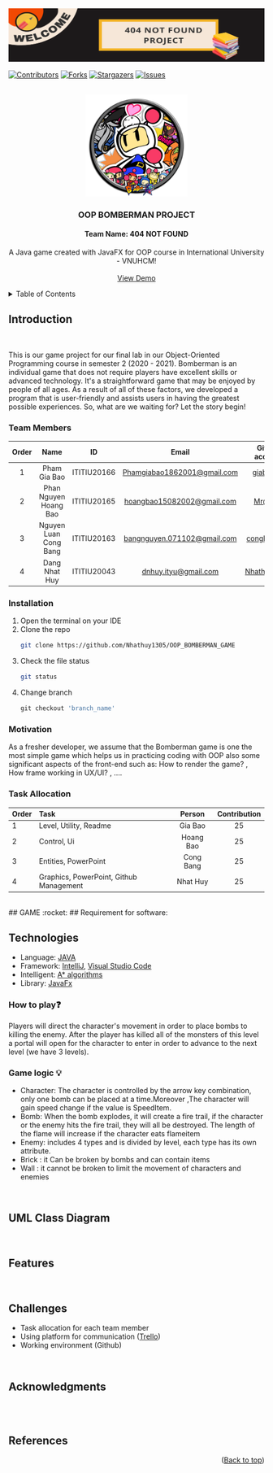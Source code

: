 <div id="top" align="center">
<img src="screenshots/Banner_For_Readme.png" alt="Banner">
</div>

[![Contributors][contributors-shield]][contributors-url]
[![Forks][forks-shield]][forks-url]
[![Stargazers][stars-shield]][stars-url]
[![Issues][issues-shield]][issues-url]

<!-- PROJECT LOGO -->
<br />
<div align="center">
  <a href="https://github.com/Nhathuy1305/OOP_BOMBERMAN_GAME.git">
    <img src="res/images/ttsalpha4.0@0.5x.png" alt="Logo" width="200" height="200">
  </a>

  <h3 align="center">OOP BOMBERMAN PROJECT</h3>
  <h4 align="center">Team Name: 404 NOT FOUND</h4>

  <p align="center">
    A Java game created with JavaFX for OOP course in International University - VNUHCM!
    <br />
    <br />
    <a href="https://youtu.be/iLo5E-07aY0">View Demo</a>
  </p>
</div>

<!-- TABLE OF CONTENTS -->
<details>
  <summary>Table of Contents</summary>
  <ol>
    <li>
      <a href="#introduction">Introduction</a>
      <ul>
        <li><a href="#team-members">Team Members</a></li>
	<li><a href="#installation">Installation</a></li>
	<li><a href="#motivation">Motivation</a></li>
	<li><a href="#task-allocation">Task Allocation</a></li>      
      </ul>
    </li>
    <li><a href="#technologies">Technologies</a></li>
    <li><a href="#uml-class-diagram">UML Class Diagram</a></li>
    <li><a href="#features">Features</a></li>
    <li><a href="#challenges">Challenges</a></li>
    <li><a href="#acknowledgments">Acknowledgments</a></li>
    <li><a href="#contact">Contact</a></li>
    <li><a href="#references">References</a></li>
  </ol>
</details>

<!-- ABOUT THE PROJECT -->

## Introduction

<div align="center">
<img src="https://im3.ezgif.com/tmp/ezgif-3-3359dd0762.gif" alt="">
</div>

This is our game project for our final lab in our Object-Oriented Programming course in semester 2 (2020 - 2021). Bomberman is an individual game that does not require players have excellent skills or advanced technology. It's a straightforward game that may be enjoyed by people of all ages. As a result of all of these factors, we developed a program that is user-friendly and assists users in having the greatest possible experiences. So, what are we waiting for? Let the story begin!

### Team Members

| Order |         Name          |     ID      |            Email            |                       Github account                        |                              Facebook                              |
| :---: | :-------------------: | :---------: | :-------------------------: | :---------------------------------------------------------: | :----------------------------------------------------------------: |
|   1   |     Pham Gia Bao      | ITITIU20166 | Phamgiabao1862001@gmail.com |           [giabao18](https://github.com/giabao18)           | [Gia Bảo](https://www.facebook.com/profile.php?id=100007374601572) |
|   2   | Phan Nguyen Hoang Bao | ITITIU20165 | hoangbao15082002@gmail.com  | [Mr@JEY](https://github.com/PhanNguyenHoangBao-ITITIU20165) |         [Hoàng Bảo](https://www.facebook.com/kuma.jeyruei)         |
|   3   | Nguyen Luan Cong Bang | ITITIU20163 | bangnguyen.071102@gmail.com |       [congbangitiu](https://github.com/congbangitiu)       |     [Công Bằng](https://www.facebook.com/congbang.nguyenluan)      |
|   4   |     Dang Nhat Huy     | ITITIU20043 |    dnhuy.ityu@gmail.com     |        [Nhathuy1305](https://github.com/Nhathuy1305)        |          [Nhật Huy](https://www.facebook.com/nhhuy.135/)           |

### Installation

1. Open the terminal on your IDE
2. Clone the repo
   ```sh
   git clone https://github.com/Nhathuy1305/OOP_BOMBERMAN_GAME
   ```
3. Check the file status
   ```sh
   git status
   ```
4. Change branch
   ```js
   git checkout 'branch_name'
   ```

### Motivation

As a fresher developer, we assume that the Bomberman game is one the most simple game which helps us in practicing coding with OOP also some significant aspects of the front-end such as: How to render the game? , How frame working in UX/UI? , ….

### Task Allocation

| Order | Task                                    |  Person   | Contribution |
| :---- | :-------------------------------------- | :-------: | :----------: |
| 1     | Level, Utility, Readme                  |  Gia Bao  |      25      |
| 2     | Control, Ui                             | Hoang Bao |      25      |
| 3     | Entities, PowerPoint                    | Cong Bang |      25      |
| 4     | Graphics, PowerPoint, Github Management | Nhat Huy  |      25      |

<br />
## GAME <a name="Game"></a> :rocket:
## Requirement for software:

## Technologies

- Language: [JAVA](https://www.java.com/en/)
- Framework: [IntelliJ](https://www.jetbrains.com/idea/), [Visual Studio Code](https://code.visualstudio.com)
- Intelligent: [A\* algorithms](https://www.geeksforgeeks.org/a-search-algorithm/)
- Library: [JavaFx](https://openjfx.io)

### How to play:question:

Players will direct the character's movement in order to place bombs to killing the enemy. After the player has killed all of the monsters of this level a portal will open for the character to enter in order to advance to the next level (we have 3 levels).

### Game logic :bulb:

- Character: The character is controlled by the arrow key combination, only one bomb can be placed at a time.Moreover ,The character will gain speed change if the value is SpeedItem.
- Bomb: When the bomb explodes, it will create a fire trail, if the character or the enemy hits the fire trail, they will all be destroyed. The length of the flame will increase if the character eats flameitem
- Enemy: includes 4 types and is divided by level, each type has its own attribute.
- Brick : it Can be broken by bombs and can contain items
- Wall : it cannot be broken to limit the movement of characters and enemies

<br />

## UML Class Diagram

<br />

## Features

<br />

<!-- CHALLENGES -->

## Challenges

- Task allocation for each team member
- Using platform for communication ([Trello](https://trello.com/b/Ac0ISkzt/bomber-game-oop-project-2022))
- Working environment (Github)

<br />
	
## Acknowledgments

<br />

<br />

## References

<p align="right">(<a href="#top">Back to top</a>)</p>

<!-- MARKDOWN LINKS & IMAGES -->
<!-- https://www.markdownguide.org/basic-syntax/#reference-style-links -->

[contributors-shield]: https://img.shields.io/github/contributors/Nhathuy1305/OOP_BOMBERMAN_GAME.svg?style=for-the-badge
[contributors-url]: https://github.com/Nhathuy1305/OOP_BOMBERMAN_GAME/graphs/contributors
[forks-shield]: https://img.shields.io/github/forks/Nhathuy1305/OOP_BOMBERMAN_GAME.svg?style=for-the-badge
[forks-url]: https://github.com/Nhathuy1305/OOP_BOMBERMAN_GAME/network/members
[stars-shield]: https://img.shields.io/github/stars/Nhathuy1305/OOP_BOMBERMAN_GAME.svg?style=for-the-badge
[stars-url]: https://github.com/Nhathuy1305/OOP_BOMBERMAN_GAME/stargazers
[issues-shield]: https://img.shields.io/github/issues/Nhathuy1305/OOP_BOMBERMAN_GAME.svg?style=for-the-badge
[issues-url]: https://github.com//Nhathuy1305/OOP_BOMBERMAN_GAME/issues

